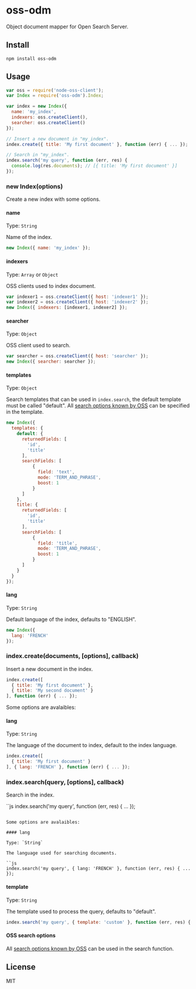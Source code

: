 # oss-odm

Object document mapper for Open Search Server.

## Install

```
npm install oss-odm
```

## Usage

```js
var oss = require('node-oss-client');
var Index = require('oss-odm').Index;

var index = new Index({
  name: 'my_index',
  indexers: oss.createClient(),
  searcher: oss.createClient()
});

// Insert a new document in "my_index".
index.create({ title: 'My first document' }, function (err) { ... });

// Search in "my_index".
index.search('my query', function (err, res) {
  console.log(res.documents); // [{ title: 'My first document' }]
});
```

### new Index(options)

Create a new index with some options.

#### name

Type: `String`

Name of the index.

```js
new Index({ name: 'my_index' });
```

#### indexers

Type: `Array` or `Object`

OSS clients used to index document.

```js
var indexer1 = oss.createClient({ host: 'indexer1' });
var indexer2 = oss.createClient({ host: 'indexer2' });
new Index({ indexers: [indexer1, indexer2] });
```

#### searcher

Type: `Object`

OSS client used to search.

```js
var searcher = oss.createClient({ host: 'searcher' });
new Index({ searcher: searcher });
```

#### templates

Type: `Object`

Search templates that can be used in `index.search`, the default template must be called "default".
All [search options known by OSS](https://github.com/jaeksoft/opensearchserver/wiki/Search-field) can be specified in the template.

```js
new Index({
  templates: {
    default: {
      returnedFields: [
        'id',
        'title'
      ],
      searchFields: [
          {
            field: 'text',
            mode: 'TERM_AND_PHRASE',
            boost: 1
          }
      ]
    },
    title: {
      returnedFields: [
        'id',
        'title'
      ],
      searchFields: [
          {
            field: 'title',
            mode: 'TERM_AND_PHRASE',
            boost: 1
          }
      ]
    }
  }
});
```

#### lang

Type: `String`

Default language of the index, defaults to "ENGLISH".

```js
new Index({
  lang: 'FRENCH'
});
```

### index.create(documents, [options], callback)

Insert a new document in the index.

```js
index.create([
  { title: 'My first document' },
  { title: 'My second document' }
], function (err) { ... });
```

Some options are avalaibles:

#### lang

Type: `String`

The language of the document to index, default to the index language.

```js
index.create([
  { title: 'My first document' }
], { lang: 'FRENCH' }, function (err) { ... });
```


### index.search(query, [options], callback)

Search in the index.

``js
index.search('my query', function (err, res) { ... });
```

Some options are avalaibles:

#### lang

Type: `String`

The language used for searching documents.

``js
index.search('my query', { lang: 'FRENCH' }, function (err, res) { ... });
```

#### template

Type: `String`

The template used to process the query, defaults to "default".

```js
index.search('my query', { template: 'custom' }, function (err, res) { ... });
```

#### OSS search options

All [search options known by OSS](https://github.com/jaeksoft/opensearchserver/wiki/Search-field) can be used in the search function.


## License

MIT